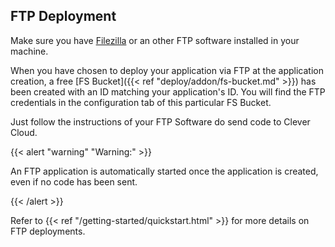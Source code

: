 ## FTP Deployment

Make sure you have [Filezilla](https://filezilla-project.org/) or an other FTP software installed in your machine.

When you have chosen to deploy your application via FTP at the application creation, a free [FS Bucket]({{< ref "deploy/addon/fs-bucket.md" >}}) has been created with an ID matching your application's ID. You will find the FTP credentials in the configuration tab of this particular FS Bucket.

Just follow the instructions of your FTP Software do send code to Clever Cloud.

{{< alert "warning" "Warning:" >}}
<p>An FTP application is automatically started once the application is created, even if no code has been sent.</p>
{{< /alert >}}

Refer to {{< ref "/getting-started/quickstart.html" >}} for more details on FTP deployments.